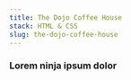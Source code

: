 ```yaml
---
title: The Dojo Coffee House
stack: HTML & CSS
slug: the-dojo-coffee-house
---
```



### Lorem ninja ipsum dolor
